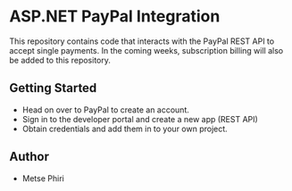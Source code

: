 # ASP.NET PayPal Integration 
This repository contains code that interacts with the PayPal REST API to accept single payments. In the coming weeks, subscription billing
will also be added to this repository.

## Getting Started
* Head on over to PayPal to create an account.
* Sign in to the developer portal and create a new app (REST API)
* Obtain credentials and add them in to your own project.

## Author
* Metse Phiri
